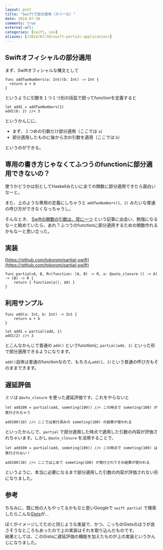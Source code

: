 ```yaml
---
layout: post
title: "Swiftで部分適用（カリー化）"
date: 2014-07-30
comments: true
external-url: 
categories: [swift, ios]
aliases: [/2014/07/30/swift-partial-application/]
---
```


## Swiftオフィシャルの部分適用

まず、Swiftオフィシャルな構文として

```
func addTwoNumbers(a: Int)(b: Int) -> Int {
  return a + b
}
```

というように引数を１つ１つ別の括弧で囲ってfunctionを定義すると

```
let add1 = addTwoNumbers(1)
add1(b: 2) //< 3
```

というかんじに、

- まず、１つめの引数だけ部分適用（ここでは `a`）
- 部分適用したものに後から次の引数を適用（ここでは `b`）

というのができる。

## 専用の書き方じゃなくてふつうのfunctionに部分適用できないの？

使うかどうかは別としてHaskellみたいに全ての関数に部分適用できたら面白いなーと。

また、上のような専用の定義にしちゃうと `addTwoNumbers(1, 2)` みたいな普通の呼び方ができなくなっちゃうし。

そんなとき、 [Swiftの関数の引数は、常に一つ](http://qiita.com/dankogai/items/46fedc447dd93d1e0fbc) という記事に出会い、勉強になるなーと眺めていたら、あれ？ふつうのfunctionに部分適用するための関数作れるかもなーと思い立った。

## 実装

[https://github.com/tokorom/partial-swift](https://github.com/tokorom/partial-swift)

```
func partial<A, B, R>(function: (A, B) -> R, a: @auto_closure () -> A) -> (B) -> R {
    return { function(a(), $0) }
}
```

<!-- more -->

## 利用サンプル

```
func add(a: Int, b: Int) -> Int {
    return a + b
}

let add1 = partial(add, 1)
add1(2) //< 3
```

とこんなかんじで普通の `add()` というfunctionに `partial(add, 1)` といった形で部分適用できるようになります。  

`add()`自体は普通のfunctionなので、もちろん`add(1, 2)`という普通の呼び方もそのままできます。

## 遅延評価

ミソは `@auto_closure` を使った遅延評価です。これをやらないと

```
let add100 = partial(add, someting(100)) //< この時点で someting(100) が実行されちゃう

add100(10) //< ここでは実行済みの someting(100) の結果が使われる
```

といったかんじで、`partial` で部分適用した時点で適用した引数の内容が評価されちゃいます。しかし `@auto_closure` を活用することで、

```
let add100 = partial(add, someting(100)) //< この時点で someting(100) は実行されない！

add100(10) //< ここではじめて someting(100) が実行されてその結果が使われる
```

というように、本当に必要になるまで部分適用した引数の内容が評価されない形になりました。

## 参考

ちなみに、既に他の人もやってるかもなと思いGoogleで `swift partial` で検索したらこんな[Gists](https://gist.github.com/kristopherjohnson/4ee565cfcdf912deacf6)が...

ぼくがイメージしてたのと同じような実装で、かつ、こっちのGistsのほうが良さそうなところもあったので上の実装はそれを取り込んだものです。  
結果としては、このGistsに遅延評価の機能を加えたものが上の実装というかんじになりました。


